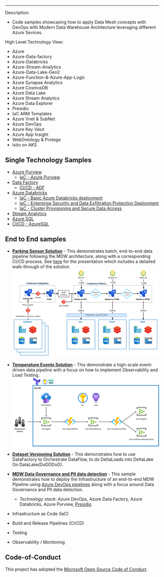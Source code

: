 ---

Description: 
- Code samples showcasing how to apply Data Mesh concepts with DevOps with Modern Data Warehouse Architecture leveraging different Azure Sevices.

High Level Technology View:
- Azure
- Azure-Data-factory
- Azure-Databricks
- Azure-Stream-Analytics
- Azure-Data-Lake-Gen2
- Azure-Function-&-Azure-App-Logic
- Azure Synapse Analytics	
- Azure CosmosDB	
- Azure Data Lake			
- Azure Stream Analytics
- Azure Data Explorer		
- Presidio
- IaC ARM Templates	
- Azure Vnet & SubNet	
- Azure DevOps 		
- Azure Key Valut		
- Azure App Insight 	
- WebOntology & Protege
- Istio on AKS

## Single Technology Samples

- [Azure Purview](single_tech_samples/purview/)
  - [IaC - Azure Purview](single_tech_samples/purview/)
- [Data Factory](single_tech_samples/datafactory/)
  - [CI/CD - ADF](single_tech_samples/datafactory/)
- [Azure Databricks](single_tech_samples/databricks/)
  - [IaC - Basic Azure Databricks deployment](single_tech_samples/databricks/sample1_basic_azure_databricks_environment/)
  - [IaC - Enterprise Security and Data Exfiltration Protection Deployment](single_tech_samples/databricks/sample2_enterprise_azure_databricks_environment/)
  - [IaC - Cluster Provisioning and Secure Data Access](single_tech_samples/databricks/sample3_cluster_provisioning_and_data_access/)
- [Stream Analytics](single_tech_samples/streamanalytics/)
- [Azure SQL](single_tech_samples/azuresql/)
 - [CI/CD - AzureSQL](single_tech_samples/azuresql/)

## End to End samples



- [**Parking Sensor Solution**](e2e_samples/parking_sensors/) - This demonstrates batch, end-to-end data pipeline following the MDW architecture, along with a corresponding CI/CD process. See [here](https://www.youtube.com/watch?v=Xs1-OU5cmsw) for the presentation which includes a detailed walk-through of the solution.
![Architecture](docs/images/CI_CD_process_simplified.PNG?raw=true "Architecture")
- [**Temperature Events Solution**](e2e_samples/temperature_events) - This demonstrate a high-scale event-driven data pipeline with a focus on how to implement Observability and Load Testing.
![Architecture](e2e_samples/temperature_events/images/temperature-events-architecture.png?raw=true "Architecture")
- [**Dataset Versioning Solution**](e2e_samples/dataset_versioning) - This demonstrates how to use DataFactory to Orchestrate DataFlow, to do DeltaLoads into DeltaLake On DataLake(DoDDDoD).
- [**MDW Data Governance and PII data detection**](e2e_samples/mdw_governance) - This sample demonstrates how to deploy the Infrastructure of an end-to-end MDW Pipeline using [Azure DevOps pipelines](https://azure.microsoft.com/en-au/services/devops/pipelines/) along with a focus around Data Governance and PII data detection.
  - *Technology stack*: Azure DevOps, Azure Data Factory, Azure Databricks, Azure Purview, [Presidio](https://github.com/microsoft/presidio)

- Infrastructure as Code (IaC)
- Build and Release Pipelines (CI/CD)
- Testing
- Observability / Monitoring

## Code-of-Conduct

This project has adopted the [Microsoft Open Source Code of Conduct](https://opensource.microsoft.com/codeofconduct/).

